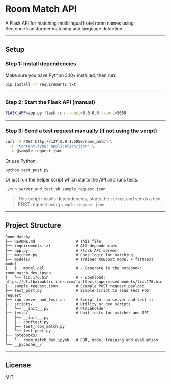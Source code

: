 # Room Match API

A Flask API for matching multilingual hotel room names using SentenceTransformer matching and language detection.

---

## Setup

### Step 1: Install dependencies
Make sure you have Python 3.10+ installed, then run:

```bash
pip install -r requirements.txt
```

---

### Step 2: Start the Flask API (manual)

```bash
FLASK_APP=app.py flask run --host=0.0.0.0 --port=5050
```

---

### Step 3: Send a test request manually (if not using the script)

```bash
curl -X POST http://127.0.0.1:5050/room_match \
  -H "Content-Type: application/json" \
  -d @sample_request.json
```

Or use Python:

```bash
python test_post.py
```


Or just run the helper script which starts the API and runs tests:

```bash
./run_server_and_test.sh sample_request.json
```

> This script installs dependencies, starts the server, and sends a test POST request using `sample_request.json`

---

## Project Structure

```
Room_Match/
├── README.md                  # This file
├── requirements.txt           # All dependencies
├── app.py                     # Flask API server
├── matcher.py                 # Core logic for matching
├── models/                    # Trained XGBoost model + fastText model
│   ├── model.pkl              # - Generate in the notebook: room_match_dev.ipynb
│   └── lid.176.bin            # - Download: https://dl.fbaipublicfiles.com/fasttext/supervised-models/lid.176.bin
├── sample_request.json        # Example POST request payload
├── test_post.py               # Simple script to send test POST request
├── run_server_and_test.sh     # Script to run server and test it
├── scripts/                   # Utility or dev scripts
│   └── __init__.py            # Placeholder
├── tests/                     # Unit tests for matcher and API
│   ├── __init__.py
│   ├── conftest.py
│   ├── test_room_match.py
│   └── test_post.py
├── notebooks/
│   └── room_match_dev.ipynb   # EDA, model training and evaluation
└── __pycache__/
```

---

## License
MIT


